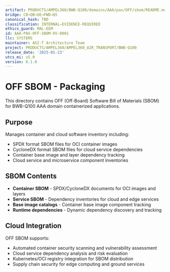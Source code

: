 ```yaml
---
artifact: PRODUCTS/AMPEL360/BWB-Q100/domains/AAA/pax/OFF/sbom/README.md
bridge: CB→QB→UE→FWD→QS
canonical_hash: TBD
classification: INTERNAL–EVIDENCE-REQUIRED
ethics_guard: MAL-EEM
id: AAA-PAX-OFF-SBOM-OV-0001
llc: SYSTEMS
maintainer: ASI-T Architecture Team
project: PRODUCTS/AMPEL360/AMPEL360_AIR_TRANSPORT/BWB-Q100
release_date: '2025-01-23'
utcs_mi: v5.0
version: 0.1.0
---
```


# OFF SBOM - Packaging

This directory contains OFF (Off-Board) Software Bill of Materials (SBOM) for BWB-Q100 AAA domain containerized applications.

## Purpose

Manages container and cloud software inventory including:

- SPDX format SBOM files for OCI container images
- CycloneDX format SBOM files for cloud service dependencies
- Container base image and layer dependency tracking
- Cloud service and microservice component inventories

## SBOM Contents

- **Container SBOM** - SPDX/CycloneDX documents for OCI images and layers
- **Service SBOM** - Dependency inventories for cloud and edge services
- **Base image catalogs** - Container base image component tracking
- **Runtime dependencies** - Dynamic dependency discovery and tracking

## Cloud Integration

OFF SBOM supports:

- Automated container security scanning and vulnerability assessment
- Cloud service dependency analysis and risk evaluation
- Kubernetes/OCI registry integration for SBOM distribution
- Supply chain security for edge computing and ground services